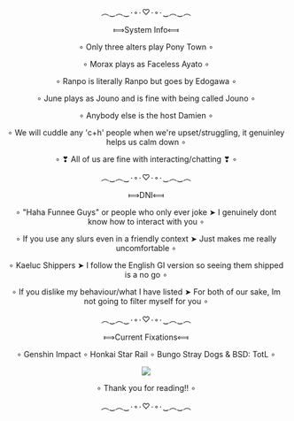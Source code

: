 <p align="center">︵‿︵‿٠◦٠♡٠◦٠‿︵‿︵</p>
<p align="center"> ⟾System Info⟽</p>
<p align="center"> ∘ Only three alters play Pony Town ∘</p>
<p align="center"> ∘ Morax plays as Faceless Ayato ∘ </p>
<p align="center"> ∘ Ranpo is literally Ranpo but goes by Edogawa ∘</p>
<p align="center"> ∘ June plays as Jouno and is fine with being called Jouno ∘</p>
<p align="center"> ∘ Anybody else is the host Damien ∘</p>
<p align="center"> ∘ We will cuddle any 'c+h' people when we're upset/struggling, it genuinley helps us calm down ∘</p>
<p align="center"> ∘ ❣ All of us are fine with interacting/chatting ❣ ∘</p>

<p align="center">︵‿︵‿٠◦٠♡٠◦٠‿︵‿︵</p>
  <p align="center">  ⟾DNI⟽</p>
   <p align="center">  ∘ "Haha Funnee Guys" or people who only ever joke ➤ I genuinely dont know how to interact with you ∘</p>
   <p align="center"> ∘ If you use any slurs even in a friendly context ➤ Just makes me really uncomfortable ∘</p>
   <p align="center"> ∘ Kaeluc Shippers ➤ I follow the English GI version so seeing them shipped is a no go ∘</p>
   <p align="center"> ∘ If you dislike my behaviour/what I have listed ➤ For both of our sake, Im not going to filter myself for you ∘</p>

<p align="center">︵‿︵‿٠◦٠♡٠◦٠‿︵‿︵</p>
  <p align="center"> ⟾Current Fixations⟽</p>
  <p align="center"> ∘ Genshin Impact ∘ Honkai Star Rail ∘ Bungo Stray Dogs & BSD: TotL ∘</p>
 
<p align="center"> <img src="https://c.tenor.com/ob71uYvN2bgAAAAC/tenor.gif" /> </p>
<p align="center">  ∘ Thank you for reading!! ∘</p>
<p align="center">︵‿︵‿٠◦٠♡٠◦٠‿︵‿︵</p>
<!--
**OsmanthusWineDad/OsmanthusWineDad** is a ✨ _special_ ✨ repository because its `README.md` (this file) appears on your GitHub profile.

Here are some ideas to get you started:

- 🔭 I’m currently working on ...
- 🌱 I’m currently learning ...
- 👯 I’m looking to collaborate on ...
- 🤔 I’m looking for help with ...
- 💬 Ask me about ...
- 📫 How to reach me: ...
- 😄 Pronouns: ...
- ⚡ Fun fact: ...
-->
